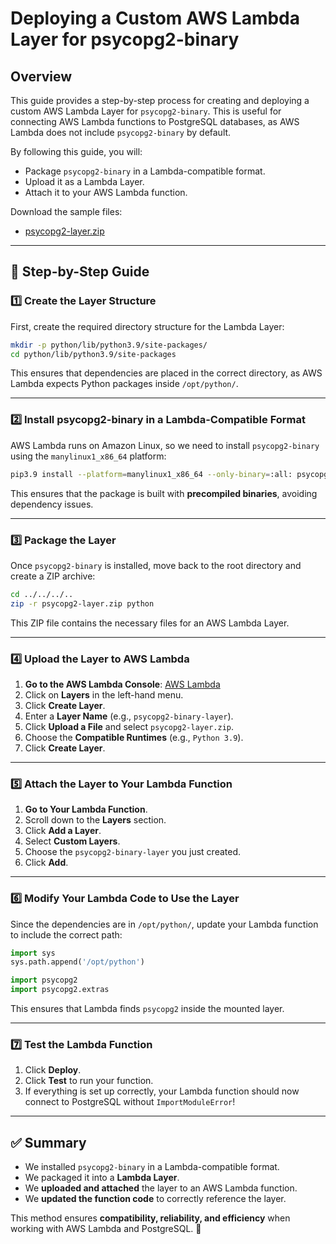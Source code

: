 # Deploying a Custom AWS Lambda Layer for psycopg2-binary

## Overview
This guide provides a step-by-step process for creating and deploying a custom AWS Lambda Layer for `psycopg2-binary`. This is useful for connecting AWS Lambda functions to PostgreSQL databases, as AWS Lambda does not include `psycopg2-binary` by default.

By following this guide, you will:
- Package `psycopg2-binary` in a Lambda-compatible format.
- Upload it as a Lambda Layer.
- Attach it to your AWS Lambda function.

Download the sample files:
- [psycopg2-layer.zip](./lambda_layer/)

---

## 📌 Step-by-Step Guide

### 1️⃣ Create the Layer Structure
First, create the required directory structure for the Lambda Layer:

```bash
mkdir -p python/lib/python3.9/site-packages/
cd python/lib/python3.9/site-packages
```

This ensures that dependencies are placed in the correct directory, as AWS Lambda expects Python packages inside `/opt/python/`.

---

### 2️⃣ Install psycopg2-binary in a Lambda-Compatible Format
AWS Lambda runs on Amazon Linux, so we need to install `psycopg2-binary` using the `manylinux1_x86_64` platform:

```bash
pip3.9 install --platform=manylinux1_x86_64 --only-binary=:all: psycopg2-binary -t .
```

This ensures that the package is built with **precompiled binaries**, avoiding dependency issues.

---

### 3️⃣ Package the Layer
Once `psycopg2-binary` is installed, move back to the root directory and create a ZIP archive:

```bash
cd ../../../..
zip -r psycopg2-layer.zip python
```

This ZIP file contains the necessary files for an AWS Lambda Layer.

---

### 4️⃣ Upload the Layer to AWS Lambda
1. **Go to the AWS Lambda Console**: [AWS Lambda](https://console.aws.amazon.com/lambda/)
2. Click on **Layers** in the left-hand menu.
3. Click **Create Layer**.
4. Enter a **Layer Name** (e.g., `psycopg2-binary-layer`).
5. Click **Upload a File** and select `psycopg2-layer.zip`.
6. Choose the **Compatible Runtimes** (e.g., `Python 3.9`).
7. Click **Create Layer**.

---

### 5️⃣ Attach the Layer to Your Lambda Function
1. **Go to Your Lambda Function**.
2. Scroll down to the **Layers** section.
3. Click **Add a Layer**.
4. Select **Custom Layers**.
5. Choose the `psycopg2-binary-layer` you just created.
6. Click **Add**.

---

### 6️⃣ Modify Your Lambda Code to Use the Layer
Since the dependencies are in `/opt/python/`, update your Lambda function to include the correct path:

```python
import sys
sys.path.append('/opt/python')

import psycopg2
import psycopg2.extras
```

This ensures that Lambda finds `psycopg2` inside the mounted layer.

---

### 7️⃣ Test the Lambda Function
1. Click **Deploy**.
2. Click **Test** to run your function.
3. If everything is set up correctly, your Lambda function should now connect to PostgreSQL without `ImportModuleError`!

---

## ✅ Summary
- We installed `psycopg2-binary` in a Lambda-compatible format.
- We packaged it into a **Lambda Layer**.
- We **uploaded and attached** the layer to an AWS Lambda function.
- We **updated the function code** to correctly reference the layer.

This method ensures **compatibility, reliability, and efficiency** when working with AWS Lambda and PostgreSQL. 🚀